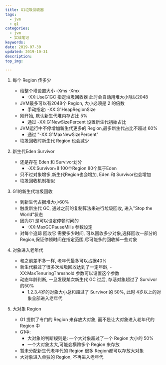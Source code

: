 ```yaml
---
title: G1垃圾回收器
tags:
  - jvm
  - g1
categories:
  - jvm
  - 实战笔记
keywords: 
date: 2019-07-30
updated: 2019-10-31
description: 
top_img:

---
```


1. 每个 Region 传多少
    - 给整个堆设置大小 -Xms -Xmx
        - -XX:UseG1GC 指定垃圾回收器  此时会自动用堆大小除以2048
    - JVM最多可以有2048个 Region, 大小必须是 2 的倍数
        - 手动指定: -XX:G1HeapRegionSize
    - 刚开始, 默认新生代堆内存占比 5%
        - 通过 -XX:G1NewSizePercent 设置新生代初始占比
    - JVM运行中不停增加新生代更多的 Region,最多新生代占比不超过 60%
        - 通过 "-XX:G1MaxNewSizePercent"
    - 垃圾回收时新生代 Region 也会减少
2. 新生代Eden Survivor
    - 还是存在 Eden 和 Survivor划分
        - -XX:Survivor=8  100个Region 80个属于Eden
    - 只不过对象增多,新生代Region也会增加, Eden 和 Survivor也会增加
    - 垃圾回收机制相似
3. G1的新生代垃圾回收
    - 到新生代占据堆大小60%
    - 触发新生代 GC, 通过之前的复制算法来进行垃圾回收, 进入"Stop the World"状态
    - 因为G1 是可以设定停顿时间的  
        - -XX:MaxGCPauseMills 参数设定
    - 对每个追踪 回收它 需要多少时间, 可以回收多少对象,选择回收一部分的Region,保证停顿时间在指定范围,尽可能多的回收掉一些对象


4. 对象进入老年代
    - 和之前差不多一样, 老年代最多可以占据40%
    - 新生代躲过了很多次垃圾回收达到了一定年龄, -XX:MaxTenuringThreshold 参数可以设置这个参数
    - 动态年龄判断, 一旦发现某次新生代 GC 过后, 存活对象超过了 Survivor 的50%
        - 1.2.3.4岁的对象大小总和超过了 Survivor 的 50%, 此时 4岁以上的对象全部进入老年代


5. 大对象 Region
    - G1 提供了专门的 Region 来存放大对象, 而不是让大对象进入老年代的 Region 中
    - G1中: 
        - 大对象的判断规则是: 一个大对象超过了一个 Region 大小的 50%
        - 一个大对象太大,可能会横跨多个 Region 来存放
    - 暂未分配新生代老年代的 Region 很多 Region都可以存放大对象
    - 大对象进入单独的 Region, 不再进入老年代
